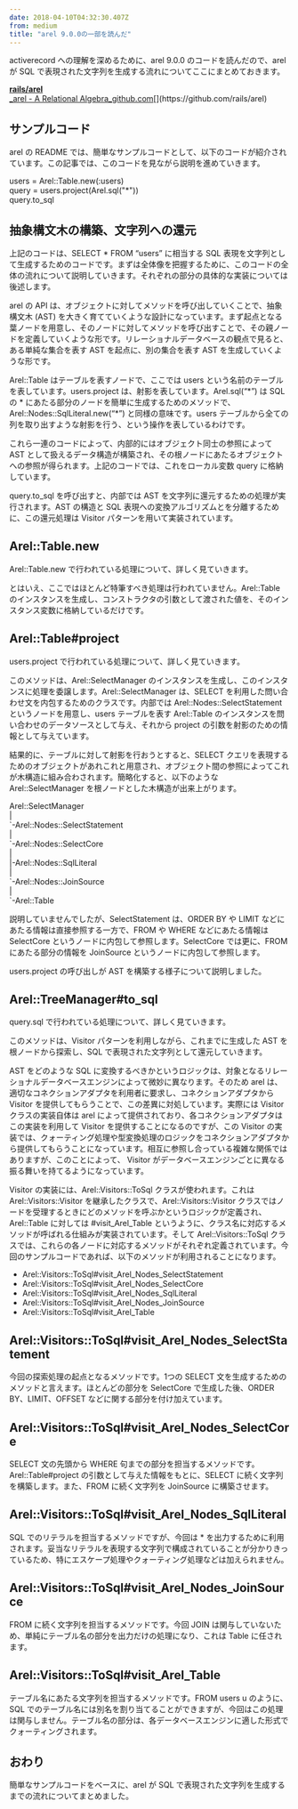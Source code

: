 ```yaml
---
date: 2018-04-10T04:32:30.407Z
from: medium
title: "arel 9.0.0の一部を読んだ"
---
```


activerecord への理解を深めるために、arel 9.0.0 のコードを読んだので、arel が SQL で表現された文字列を生成する流れについてここにまとめておきます。

[**rails/arel**  
_arel - A Relational Algebra_github.com](https://github.com/rails/arel "https://github.com/rails/arel")[](https://github.com/rails/arel)

## サンプルコード

arel の README では、簡単なサンプルコードとして、以下のコードが紹介されています。この記事では、このコードを見ながら説明を進めていきます。

users = Arel::Table.new(:users)  
query = users.project(Arel.sql("\*"))  
query.to\_sql

## 抽象構文木の構築、文字列への還元

上記のコードは、SELECT \* FROM “users” に相当する SQL 表現を文字列として生成するためのコードです。まずは全体像を把握するために、このコードの全体の流れについて説明していきます。それぞれの部分の具体的な実装については後述します。

arel の API は、オブジェクトに対してメソッドを呼び出していくことで、抽象構文木 (AST) を大きく育てていくような設計になっています。まず起点となる葉ノードを用意し、そのノードに対してメソッドを呼び出すことで、その親ノードを定義していくような形です。リレーショナルデータベースの観点で見ると、ある単純な集合を表す AST を起点に、別の集合を表す AST を生成していくような形です。

Arel::Table はテーブルを表すノードで、ここでは users という名前のテーブルを表しています。users.project は、射影を表しています。Arel.sql(“\*”) は SQL の \* にあたる部分のノードを簡単に生成するためのメソッドで、Arel::Nodes::SqlLiteral.new(“\*”) と同様の意味です。users テーブルから全ての列を取り出すような射影を行う、という操作を表しているわけです。

これら一連のコードによって、内部的にはオブジェクト同士の参照によって AST として扱えるデータ構造が構築され、その根ノードにあたるオブジェクトへの参照が得られます。上記のコードでは、これをローカル変数 query に格納しています。

query.to\_sql を呼び出すと、内部では AST を文字列に還元するための処理が実行されます。AST の構造と SQL 表現への変換アルゴリズムとを分離するために、この還元処理は Visitor パターンを用いて実装されています。

## Arel::Table.new

Arel::Table.new で行われている処理について、詳しく見ていきます。

とはいえ、ここではほとんど特筆すべき処理は行われていません。Arel::Table のインスタンスを生成し、コンストラクタの引数として渡された値を、そのインスタンス変数に格納しているだけです。

## Arel::Table#project

users.project で行われている処理について、詳しく見ていきます。

このメソッドは、Arel::SelectManager のインスタンスを生成し、このインスタンスに処理を委譲します。Arel::SelectManager は、SELECT を利用した問い合わせ文を内包するためのクラスです。内部では Arel::Nodes::SelectStatement というノードを用意し、users テーブルを表す Arel::Table のインスタンスを問い合わせのデータソースとして与え、それから project の引数を射影のための情報として与えています。

結果的に、テーブルに対して射影を行おうとすると、SELECT クエリを表現するためのオブジェクトがあれこれと用意され、オブジェクト間の参照によってこれが木構造に組み合わされます。簡略化すると、以下のような Arel::SelectManager を根ノードとした木構造が出来上がります。

Arel::SelectManager  
|  
\`-Arel::Nodes::SelectStatement  
  |  
  \`-Arel::Nodes::SelectCore  
    |  
    |-Arel::Nodes::SqlLiteral  
    |  
    \`-Arel::Nodes::JoinSource  
      |  
      \`-Arel::Table

説明していませんでしたが、SelectStatement は、ORDER BY や LIMIT などにあたる情報は直接参照する一方で、FROM や WHERE などにあたる情報は SelectCore というノードに内包して参照します。SelectCore では更に、FROM にあたる部分の情報を JoinSource というノードに内包して参照します。

users.project の呼び出しが AST を構築する様子について説明しました。

## Arel::TreeManager#to\_sql

query.sql で行われている処理について、詳しく見ていきます。

このメソッドは、Visitor パターンを利用しながら、これまでに生成した AST を根ノードから探索し、SQL で表現された文字列として還元していきます。

AST をどのような SQL に変換するべきかというロジックは、対象となるリレーショナルデータベースエンジンによって微妙に異なります。そのため arel は、適切なコネクションアダプタを利用者に要求し、コネクションアダプタから Visitor を提供してもらうことで、この差異に対処しています。実際には Visitor クラスの実装自体は arel によって提供されており、各コネクションアダプタはこの実装を利用して Visitor を提供することになるのですが、この Visitor の実装では、クォーティング処理や型変換処理のロジックをコネクションアダプタから提供してもらうことになっています。相互に参照し合っている複雑な関係ではありますが、このことによって、 Visitor がデータベースエンジンごとに異なる振る舞いを持てるようになっています。

Visitor の実装には、Arel::Visitors::ToSql クラスが使われます。これはArel::Visitors::Visitor を継承したクラスで、Arel::Visitors::Visitor クラスではノードを受理するときにどのメソッドを呼ぶかというロジックが定義され、Arel::Table に対しては #visit\_Arel\_Table というように、クラス名に対応するメソッドが呼ばれる仕組みが実装されています。そして Arel::Visitors::ToSql クラスでは、これらの各ノードに対応するメソッドがそれぞれ定義されています。今回のサンプルコードであれば、以下のメソッドが利用されることになります。

*   Arel::Visitors::ToSql#visit\_Arel\_Nodes\_SelectStatement
*   Arel::Visitors::ToSql#visit\_Arel\_Nodes\_SelectCore
*   Arel::Visitors::ToSql#visit\_Arel\_Nodes\_SqlLiteral
*   Arel::Visitors::ToSql#visit\_Arel\_Nodes\_JoinSource
*   Arel::Visitors::ToSql#visit\_Arel\_Table

## Arel::Visitors::ToSql#visit\_Arel\_Nodes\_SelectStatement

今回の探索処理の起点となるメソッドです。1つの SELECT 文を生成するためのメソッドと言えます。ほとんどの部分を SelectCore で生成した後、ORDER BY、LIMIT、OFFSET などに関する部分を付け加えています。

## Arel::Visitors::ToSql#visit\_Arel\_Nodes\_SelectCore

SELECT 文の先頭から WHERE 句までの部分を担当するメソッドです。Arel::Table#project の引数として与えた情報をもとに、SELECT に続く文字列を構築します。また、FROM に続く文字列を JoinSource に構築させます。

## Arel::Visitors::ToSql#visit\_Arel\_Nodes\_SqlLiteral

SQL でのリテラルを担当するメソッドですが、今回は \* を出力するために利用されます。妥当なリテラルを表現する文字列で構成されていることが分かりきっているため、特にエスケープ処理やクォーティング処理などは加えられません。

## Arel::Visitors::ToSql#visit\_Arel\_Nodes\_JoinSource

FROM に続く文字列を担当するメソッドです。今回 JOIN は関与していないため、単純にテーブル名の部分を出力だけの処理になり、これは Table に任されます。

## Arel::Visitors::ToSql#visit\_Arel\_Table

テーブル名にあたる文字列を担当するメソッドです。FROM users u のように、SQL でのテーブル名には別名を割り当てることができますが、今回はこの処理は関与しません。テーブル名の部分は、各データベースエンジンに適した形式でクォーティングされます。

## おわり

簡単なサンプルコードをベースに、arel が SQL で表現された文字列を生成するまでの流れについてまとめました。
